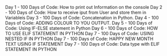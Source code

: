 Day 1 - 100 Days of Code: How to print out Information on the console 
Day 2 - 100 Days of Code: How to receive iput from User and store them in Variableis
Day 3 - 100 Days of Code: Concatenation in Python.
Day 4 - 100 Days of Code: ADDING COLOUR TO YOU OUTPUT.
Day 5 - 100 Days of Code: Using IF-ELSE statement in Python
Day 6 - 100 Days of Code: HOW TO USE ELIF STATEMENT IN PYTHON
Day 7 - 100 Days of Code: USING NESTED IF IN PYTHON
Day 7 - 100 Days of Code: HAPPY NEW MONTH TEXT USING IF STATEMENT
Day 7 - 100 Days of Code: Data type with ELIF STATEMENT IN PYTHON
